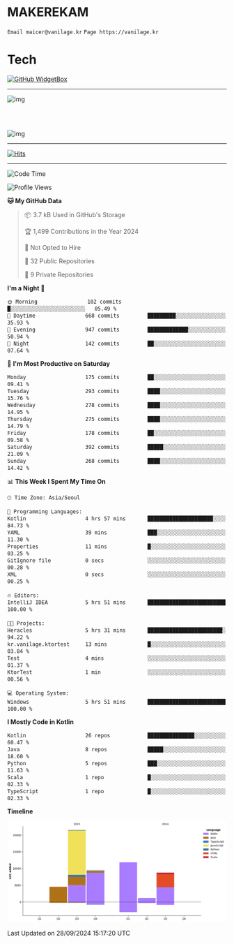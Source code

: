 # MAKEREKAM

`Email maicer@vanilage.kr`
`Page https://vanilage.kr`

# Tech

[![GitHub WidgetBox](https://github-widgetbox.vercel.app/api/skills?languages=python,js,ts,c,cpp,cs,java,kotlin,bash,md,html,css,xml,yaml,swift,powershell,json,R,SQL,php&tools=git,npm,gradle,nodejs,vercel,nginx&includeNames=true&theme=darkmode)](https://github.com/Jurredr/github-widgetbox)

---

![img](https://github-readme-stats.vercel.app/api/top-langs/?username=MAKEREKAM&layout=compact&theme=gruvbox)

<br>
<br>

![img](https://github-readme-stats.vercel.app/api/?username=MAKEREKAM&layout=compact&theme=gruvbox)

---

[![Hits](https://hits.seeyoufarm.com/api/count/incr/badge.svg?url=https%3A%2F%2Fgithub.com%2FMAKEREKAM&count_bg=%234A49D1&title_bg=%23555555&icon=&icon_color=%23E7E7E7&title=방문&edge_flat=false)](https://hits.seeyoufarm.com)

---

<!--START_SECTION:waka-->
![Code Time](http://img.shields.io/badge/Code%20Time-284%20hrs%2029%20mins-blue)

![Profile Views](http://img.shields.io/badge/Profile%20Views-0-blue)

**🐱 My GitHub Data** 

> 📦 3.7 kB Used in GitHub's Storage 
 > 
> 🏆 1,499 Contributions in the Year 2024
 > 
> 🚫 Not Opted to Hire
 > 
> 📜 32 Public Repositories 
 > 
> 🔑 9 Private Repositories 
 > 
**I'm a Night 🦉** 

```text
🌞 Morning                102 commits         █░░░░░░░░░░░░░░░░░░░░░░░░   05.49 % 
🌆 Daytime                668 commits         █████████░░░░░░░░░░░░░░░░   35.93 % 
🌃 Evening                947 commits         █████████████░░░░░░░░░░░░   50.94 % 
🌙 Night                  142 commits         ██░░░░░░░░░░░░░░░░░░░░░░░   07.64 % 
```
📅 **I'm Most Productive on Saturday** 

```text
Monday                   175 commits         ██░░░░░░░░░░░░░░░░░░░░░░░   09.41 % 
Tuesday                  293 commits         ████░░░░░░░░░░░░░░░░░░░░░   15.76 % 
Wednesday                278 commits         ████░░░░░░░░░░░░░░░░░░░░░   14.95 % 
Thursday                 275 commits         ████░░░░░░░░░░░░░░░░░░░░░   14.79 % 
Friday                   178 commits         ██░░░░░░░░░░░░░░░░░░░░░░░   09.58 % 
Saturday                 392 commits         █████░░░░░░░░░░░░░░░░░░░░   21.09 % 
Sunday                   268 commits         ████░░░░░░░░░░░░░░░░░░░░░   14.42 % 
```


📊 **This Week I Spent My Time On** 

```text
🕑︎ Time Zone: Asia/Seoul

💬 Programming Languages: 
Kotlin                   4 hrs 57 mins       █████████████████████░░░░   84.73 % 
YAML                     39 mins             ███░░░░░░░░░░░░░░░░░░░░░░   11.30 % 
Properties               11 mins             █░░░░░░░░░░░░░░░░░░░░░░░░   03.25 % 
GitIgnore file           0 secs              ░░░░░░░░░░░░░░░░░░░░░░░░░   00.28 % 
XML                      0 secs              ░░░░░░░░░░░░░░░░░░░░░░░░░   00.25 % 

🔥 Editors: 
IntelliJ IDEA            5 hrs 51 mins       █████████████████████████   100.00 % 

🐱‍💻 Projects: 
Heracles                 5 hrs 31 mins       ████████████████████████░   94.22 % 
kr.vanilage.ktortest     13 mins             █░░░░░░░░░░░░░░░░░░░░░░░░   03.84 % 
Test                     4 mins              ░░░░░░░░░░░░░░░░░░░░░░░░░   01.37 % 
KtorTest                 1 min               ░░░░░░░░░░░░░░░░░░░░░░░░░   00.56 % 

💻 Operating System: 
Windows                  5 hrs 51 mins       █████████████████████████   100.00 % 
```

**I Mostly Code in Kotlin** 

```text
Kotlin                   26 repos            ███████████████░░░░░░░░░░   60.47 % 
Java                     8 repos             █████░░░░░░░░░░░░░░░░░░░░   18.60 % 
Python                   5 repos             ███░░░░░░░░░░░░░░░░░░░░░░   11.63 % 
Scala                    1 repo              █░░░░░░░░░░░░░░░░░░░░░░░░   02.33 % 
TypeScript               1 repo              █░░░░░░░░░░░░░░░░░░░░░░░░   02.33 % 
```



**Timeline**

![Lines of Code chart](https://raw.githubusercontent.com/MAKEREKAM/MAKEREKAM/main/assets/bar_graph.png)


 Last Updated on 28/09/2024 15:17:20 UTC
<!--END_SECTION:waka-->
